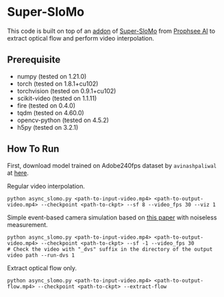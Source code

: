 # Super-SloMo

This code is built on top of an [addon](https://github.com/prophesee-ai/Super-SloMo) of [Super-SloMo](https://github.com/avinashpaliwal/Super-SloMo) from [Prophsee AI](https://www.prophesee.ai/) to extract optical flow and perform video interpolation.

## Prerequisite
* numpy (tested on 1.21.0)
* torch (tested on 1.8.1+cu102)
* torchvision (tested on 0.9.1+cu102)
* scikit-video (tested on 1.1.11)
* fire (tested on 0.4.0)
* tqdm (tested on 4.60.0)
* opencv-python (tested on 4.5.2)
* h5py (tested on 3.2.1)

## How To Run

First, download model trained on Adobe240fps dataset by `avinashpaliwal` at [here](https://drive.google.com/file/d/1IvobLDbRiBgZr3ryCRrWL8xDbMZ-KnpF/view).

Regular video interpolation.
```
python async_slomo.py <path-to-input-video.mp4> <path-to-output-video.mp4> --checkpoint <path-to-ckpt> --sf 8 --video_fps 30 --viz 1
```

Simple event-based camera simulation based on [this paper](https://arxiv.org/pdf/1912.03095.pdf) with noiseless measurement.
```
python async_slomo.py <path-to-input-video.mp4> <path-to-output-video.mp4> --checkpoint <path-to-ckpt> --sf -1 --video_fps 30
# Check the video with "_dvs" suffix in the directory of the output video path --run-dvs 1
```

Extract optical flow only.
```
python async_slomo.py <path-to-input-video.mp4> <path-to-output-flow.mp4> --checkpoint <path-to-ckpt> --extract-flow
```